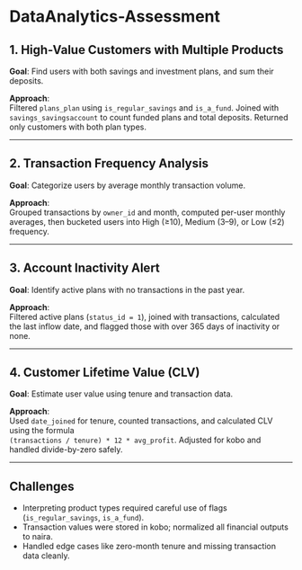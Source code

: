 # DataAnalytics-Assessment

## 1. High-Value Customers with Multiple Products

**Goal**: Find users with both savings and investment plans, and sum their deposits.

**Approach**:  
Filtered `plans_plan` using `is_regular_savings` and `is_a_fund`. Joined with `savings_savingsaccount` to count funded plans and total deposits. Returned only customers with both plan types.

---

## 2. Transaction Frequency Analysis

**Goal**: Categorize users by average monthly transaction volume.

**Approach**:  
Grouped transactions by `owner_id` and month, computed per-user monthly averages, then bucketed users into High (≥10), Medium (3–9), or Low (≤2) frequency.

---

## 3. Account Inactivity Alert

**Goal**: Identify active plans with no transactions in the past year.

**Approach**:  
Filtered active plans (`status_id = 1`), joined with transactions, calculated the last inflow date, and flagged those with over 365 days of inactivity or none.

---

## 4. Customer Lifetime Value (CLV)

**Goal**: Estimate user value using tenure and transaction data.

**Approach**:  
Used `date_joined` for tenure, counted transactions, and calculated CLV using the formula  
`(transactions / tenure) * 12 * avg_profit`. Adjusted for kobo and handled divide-by-zero safely.

---

## Challenges

- Interpreting product types required careful use of flags (`is_regular_savings`, `is_a_fund`).
- Transaction values were stored in kobo; normalized all financial outputs to naira.
- Handled edge cases like zero-month tenure and missing transaction data cleanly.

